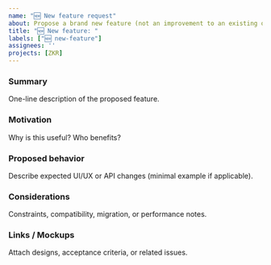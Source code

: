 ```yaml
---
name: "🆕 New feature request"
about: Propose a brand new feature (not an improvement to an existing one)
title: "🆕 New feature: "
labels: ["🆕 new-feature"]
assignees: ''
projects: [ZKR]
---
```


### Summary
One-line description of the proposed feature.

### Motivation
Why is this useful? Who benefits?

### Proposed behavior
Describe expected UI/UX or API changes (minimal example if applicable).

### Considerations
Constraints, compatibility, migration, or performance notes.

### Links / Mockups
Attach designs, acceptance criteria, or related issues.

